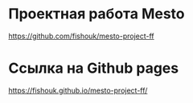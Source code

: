 # Проектная работа Mesto
https://github.com/fishouk/mesto-project-ff

# Ссылка на Github pages
https://fishouk.github.io/mesto-project-ff/